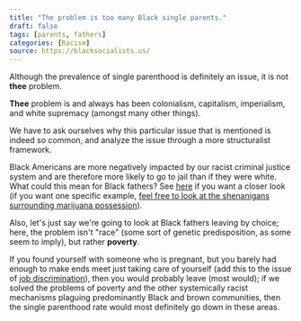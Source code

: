 ```yaml
---
title: "The problem is too many Black single parents."
draft: false
tags: [parents, fathers]
categories: [Racism]
source: https://blacksocialists.us/
---
```


Although the prevalence of single parenthood is definitely an issue, it is not **thee** problem.  
  
**Thee** problem is and always has been colonialism, capitalism, imperialism, and white supremacy (amongst many other things).  
  
We have to ask ourselves why this particular issue that is mentioned is indeed so common, and analyze the issue through a more structuralist framework.  
  
Black Americans are more negatively impacted by our racist criminal justice system and are therefore more likely to go to jail than if they were white. What could this mean for Black fathers? See [here](https://www.ussc.gov/sites/default/files/pdf/research-and-publications/research-publications/2017/20171114_Demographics.pdf) if you want a closer look (if you want one specific example, [feel free to look at the shenanigans surrounding marijuana possession](https://www.aclu.org/files/assets/aclu-thewaronmarijuana-rel2.pdf)).  
  
Also, let's just say we're going to look at Black fathers leaving by choice; here, the problem isn't "race" (some sort of genetic predisposition, as some seem to imply), but rather **poverty**.  
  
If you found yourself with someone who is pregnant, but you barely had enough to make ends meet just taking care of yourself (add this to the issue of [job discrimination](https://hbr.org/2017/10/hiring-discrimination-against-black-americans-hasnt-declined-in-25-years)), then you would probably leave (most would); if we solved the problems of poverty and the other systemically racist mechanisms plaguing predominantly Black and brown communities, then the single parenthood rate would most definitely go down in these areas.

